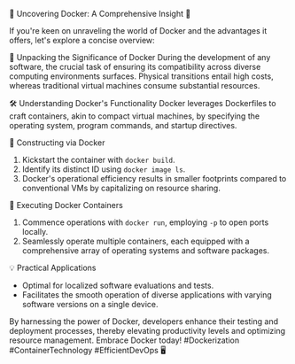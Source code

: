 🌟 Uncovering Docker: A Comprehensive Insight 🚢

If you're keen on unraveling the world of Docker and the advantages it offers, let's explore a concise overview:

🔎 Unpacking the Significance of Docker
During the development of any software, the crucial task of ensuring its compatibility across diverse computing environments surfaces. Physical transitions entail high costs, whereas traditional virtual machines consume substantial resources.

🛠️ Understanding Docker's Functionality
Docker leverages Dockerfiles to craft containers, akin to compact virtual machines, by specifying the operating system, program commands, and startup directives.

🔧 Constructing via Docker
1. Kickstart the container with `docker build`.
2. Identify its distinct ID using `docker image ls`.
3. Docker's operational efficiency results in smaller footprints compared to conventional VMs by capitalizing on resource sharing.

🚀 Executing Docker Containers
1. Commence operations with `docker run`, employing `-p` to open ports locally.
2. Seamlessly operate multiple containers, each equipped with a comprehensive array of operating systems and software packages.

💡 Practical Applications
- Optimal for localized software evaluations and tests.
- Facilitates the smooth operation of diverse applications with varying software versions on a single device.

By harnessing the power of Docker, developers enhance their testing and deployment processes, thereby elevating productivity levels and optimizing resource management. Embrace Docker today! #Dockerization #ContainerTechnology #EfficientDevOps 🖥️